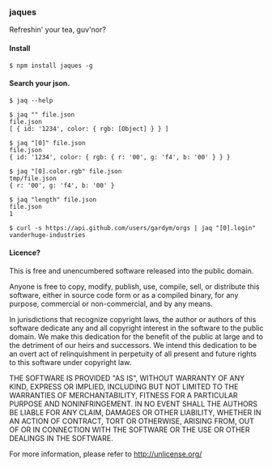 ### jaques

Refreshin' your tea, guv'nor?

#### Install

    $ npm install jaques -g

#### Search your json.

    $ jaq --help

    $ jaq "" file.json
    file.json
    [ { id: '1234', color: { rgb: [Object] } } ]
    
    $ jaq "[0]" file.json
    file.json
    { id: '1234', color: { rgb: { r: '00', g: 'f4', b: '00' } } }

    $ jaq "[0].color.rgb" file.json
    tmp/file.json
    { r: '00', g: 'f4', b: '00' }

    $ jaq "length" file.json
    file.json
    1

    $ curl -s https://api.github.com/users/gardym/orgs | jaq "[0].login"
    vanderhuge-industries

#### Licence?

This is free and unencumbered software released into the public domain.

Anyone is free to copy, modify, publish, use, compile, sell, or
distribute this software, either in source code form or as a compiled
binary, for any purpose, commercial or non-commercial, and by any
means.

In jurisdictions that recognize copyright laws, the author or authors
of this software dedicate any and all copyright interest in the
software to the public domain. We make this dedication for the benefit
of the public at large and to the detriment of our heirs and
successors. We intend this dedication to be an overt act of
relinquishment in perpetuity of all present and future rights to this
software under copyright law.

THE SOFTWARE IS PROVIDED "AS IS", WITHOUT WARRANTY OF ANY KIND,
EXPRESS OR IMPLIED, INCLUDING BUT NOT LIMITED TO THE WARRANTIES OF
MERCHANTABILITY, FITNESS FOR A PARTICULAR PURPOSE AND NONINFRINGEMENT.
IN NO EVENT SHALL THE AUTHORS BE LIABLE FOR ANY CLAIM, DAMAGES OR
OTHER LIABILITY, WHETHER IN AN ACTION OF CONTRACT, TORT OR OTHERWISE,
ARISING FROM, OUT OF OR IN CONNECTION WITH THE SOFTWARE OR THE USE OR
OTHER DEALINGS IN THE SOFTWARE.

For more information, please refer to <http://unlicense.org/>
